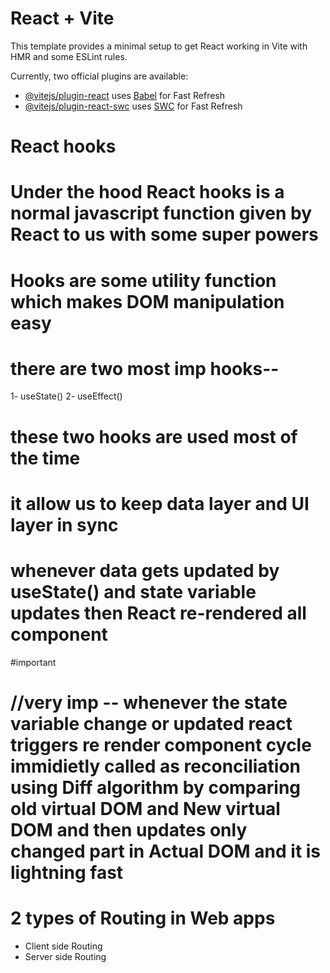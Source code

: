 # React + Vite

This template provides a minimal setup to get React working in Vite with HMR and some ESLint rules.

Currently, two official plugins are available:

- [@vitejs/plugin-react](https://github.com/vitejs/vite-plugin-react/blob/main/packages/plugin-react/README.md) uses [Babel](https://babeljs.io/) for Fast Refresh
- [@vitejs/plugin-react-swc](https://github.com/vitejs/vite-plugin-react-swc) uses [SWC](https://swc.rs/) for Fast Refresh


# React hooks
 
# Under the hood React hooks is a normal javascript function given by React to us with some super powers
# Hooks are some utility function which makes DOM manipulation easy
# there are two most imp hooks--
 1- useState()
 2- useEffect()

# these two hooks are used most of the time
# it allow us to keep data layer and UI layer in sync
# whenever data gets updated by useState() and state variable updates  then React re-rendered all component


#important
#    //very imp -- whenever the state variable change or updated react triggers re render component  cycle immidietly called as reconciliation using Diff algorithm by comparing old virtual DOM and New virtual DOM  and then updates only changed part in Actual DOM and it is lightning fast


# 2 types of Routing in Web apps
 - Client side Routing 
- Server  side Routing 
